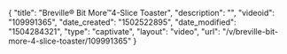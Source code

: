 {
    "title": "Breville&reg; Bit More&trade;4-Slice Toaster",
    "description": "",
    "videoid": "109991365",
    "date_created": "1502522895",
    "date_modified": "1504284321",
    "type": "captivate",
    "layout": "video",
    "url": "\/v\/breville-bit-more-4-slice-toaster\/109991365"
}